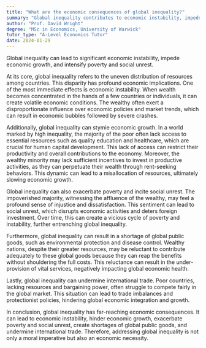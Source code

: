 ```yaml
---
title: "What are the economic consequences of global inequality?"
summary: "Global inequality contributes to economic instability, impedes growth, and worsens poverty and social unrest, highlighting the need for addressing disparities to foster a more equitable and stable society."
author: "Prof. David Wright"
degree: "MSc in Economics, University of Warwick"
tutor_type: "A-Level Economics Tutor"
date: 2024-01-29
---
```


Global inequality can lead to significant economic instability, impede economic growth, and intensify poverty and social unrest.

At its core, global inequality refers to the uneven distribution of resources among countries. This disparity has profound economic implications. One of the most immediate effects is economic instability. When wealth becomes concentrated in the hands of a few countries or individuals, it can create volatile economic conditions. The wealthy often exert a disproportionate influence over economic policies and market trends, which can result in economic bubbles followed by severe crashes.

Additionally, global inequality can stymie economic growth. In a world marked by high inequality, the majority of the poor often lack access to essential resources such as quality education and healthcare, which are crucial for human capital development. This lack of access can restrict their productivity and overall contributions to the economy. Moreover, the wealthy minority may lack sufficient incentives to invest in productive activities, as they can perpetuate their wealth through rent-seeking behaviors. This dynamic can lead to a misallocation of resources, ultimately slowing economic growth.

Global inequality can also exacerbate poverty and incite social unrest. The impoverished majority, witnessing the affluence of the wealthy, may feel a profound sense of injustice and dissatisfaction. This sentiment can lead to social unrest, which disrupts economic activities and deters foreign investment. Over time, this can create a vicious cycle of poverty and instability, further entrenching global inequality.

Furthermore, global inequality can result in a shortage of global public goods, such as environmental protection and disease control. Wealthy nations, despite their greater resources, may be reluctant to contribute adequately to these global goods because they can reap the benefits without shouldering the full costs. This reluctance can result in the under-provision of vital services, negatively impacting global economic health.

Lastly, global inequality can undermine international trade. Poor countries, lacking resources and bargaining power, often struggle to compete fairly in the global market. This situation can lead to trade imbalances and protectionist policies, hindering global economic integration and growth.

In conclusion, global inequality has far-reaching economic consequences. It can lead to economic instability, hinder economic growth, exacerbate poverty and social unrest, create shortages of global public goods, and undermine international trade. Therefore, addressing global inequality is not only a moral imperative but also an economic necessity.
    